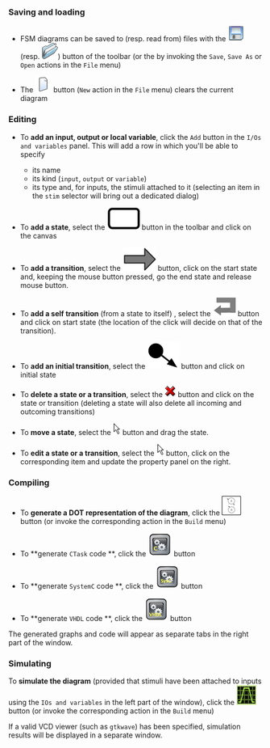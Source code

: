 ### Saving and loading

* FSM diagrams can be saved to (resp. read from) files with the ![](./imgs/save.png)
  (resp. ![](./imgs/open.png)) button of the toolbar (or the by invoking the `Save`, `Save As` or
  `Open` actions in the `File` menu)

* The ![](./imgs/new.png) button (`New` action in the `File` menu) clears the current diagram

### Editing 

* To **add an input, output or local variable**, click the `Add` button in the `I/Os and variables`
  panel. This will add a row in which you'll be able to specify
  - its name
  - its kind (`input`, `output` or `variable`)
  - its type 
  and, for inputs, the stimuli attached to it (selecting an item in the `stim` selector will bring
  out a dedicated dialog)
  
* To **add a state**, select the ![](./imgs/state.png) button in the toolbar and click on the
  canvas

* To **add a transition**, select the ![](./imgs/transition.png) button, click on
  the start state and, keeping the mouse button pressed, go the end state and release mouse button.

* To **add a self transition** (from a state to itself) , select the ![](./imgs/loop.png) button
  and click on start state (the location of the click will decide on that of the
  transition).

* To **add an initial transition**, select the ![](./imgs/initstate.png) button
  and click on initial state 

* To **delete a state or a transition**, select the ![](./imgs/delete.png) button
  and click on the state or transition (deleting a state will also delete all incoming and
  outcoming transitions)

* To **move a state**, select the ![](./imgs/select.png) button and drag the state.

* To **edit a state or a transition**, select the ![](./imgs/select.png) button, click on
  the corresponding item and update the property panel on the right.

### Compiling

* To **generate a DOT representation of the  diagram**, click the
  ![](./imgs/compileDOT.png) button (or invoke the corresponding action in the
  `Build` menu)
  
* To **generate `CTask` code **, click the ![](./imgs/compileCTask.png) button

* To **generate `SystemC` code **, click the ![](./imgs/compileSystemc.png) button

* To **generate `VHDL` code **, click the ![](./imgs/compileVHDL.png) button

The generated graphs and code will appear as separate tabs in the right part of the window.
  
### Simulating

To **simulate the diagram** (provided that stimuli have been attached to inputs using the `IOs and
  variables`  in the left part of the window), click the ![](./imgs/runSimulation.png) button (or invoke the
  corresponding action in the `Build` menu)
  
If a valid VCD viewer (such as `gtkwave`) has been specified, simulation results will be displayed
in a separate window.

